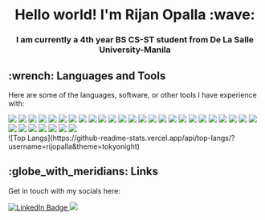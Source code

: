 <h1 align="center">Hello world! I'm Rijan Opalla  :wave: </h1>
<h3 align="center">I am currently a 4th year BS CS-ST student from De La Salle University-Manila</h3>

<div id="languages"> 
  <h2> :wrench: Languages and Tools </h2>
  <p> Here are some of the languages, software, or other tools I have experience with: </p>
  <div id="badges">
    <img src="https://img.shields.io/badge/c-%2300599C.svg?style=for-the-badge&logo=c&logoColor=white"/>
    <img src="https://img.shields.io/badge/java-%23ED8B00.svg?style=for-the-badge&logo=openjdk&logoColor=white"/>
    <img src="https://img.shields.io/badge/javascript-%23323330.svg?style=for-the-badge&logo=javascript&logoColor=%23F7DF1E"/>
    <img src="https://img.shields.io/badge/html5-%23E34F26.svg?style=for-the-badge&logo=html5&logoColor=white"/>
    <img src="https://img.shields.io/badge/css3-%231572B6.svg?style=for-the-badge&logo=css3&logoColor=white"/>
    <img src="https://img.shields.io/badge/python-3670A0?style=for-the-badge&logo=python&logoColor=ffdd54"/>
    <img src="https://img.shields.io/badge/pandas-%23150458.svg?style=for-the-badge&logo=pandas&logoColor=white"/>
    <img src="https://img.shields.io/badge/numpy-%23013243.svg?style=for-the-badge&logo=numpy&logoColor=white"/>
    <img src="https://img.shields.io/badge/PyTorch-%23EE4C2C.svg?style=for-the-badge&logo=PyTorch&logoColor=white"/>
    <img src="https://img.shields.io/badge/scikit--learn-%23F7931E.svg?style=for-the-badge&logo=scikit- 
        learn&logoColor=white"/>
    <img src="https://img.shields.io/badge/SciPy-%230C55A5.svg?style=for-the-badge&logo=scipy&logoColor=%white"/>
    <img src="https://img.shields.io/badge/Anaconda-%2344A833.svg?style=for-the-badge&logo=anaconda&logoColor=white"/>
    <img src="https://img.shields.io/badge/Matplotlib-%23ffffff.svg?style=for-the-badge&logo=Matplotlib&logoColor=black"/>
    <img src="https://img.shields.io/badge/apache-%23D42029.svg?style=for-the-badge&logo=apache&logoColor=white"/>
    <img src="https://img.shields.io/badge/firebase-a08021?style=for-the-badge&logo=firebase&logoColor=ffcd34"/>
    <img src="https://img.shields.io/badge/mysql-4479A1.svg?style=for-the-badge&logo=mysql&logoColor=white"/>
    <img src="https://img.shields.io/badge/MongoDB-%234ea94b.svg?style=for-the-badge&logo=mongodb&logoColor=white"/>
    <img src="https://img.shields.io/badge/figma-%23F24E1E.svg?style=for-the-badge&logo=figma&logoColor=white"/>
    <img src="https://img.shields.io/badge/Gimp-657D8B?style=for-the-badge&logo=gimp&logoColor=FFFFFF"/>
    <img src="https://img.shields.io/badge/adobe%20photoshop-%2331A8FF.svg?style=for-the- 
        badge&logo=adobe%20photoshop&logoColor=white"/>
    <img src="https://img.shields.io/badge/Gradle-02303A.svg?style=for-the-badge&logo=Gradle&logoColor=white"/>
    <img src="https://img.shields.io/badge/Android-3DDC84?style=for-the-badge&logo=android&logoColor=white"/>
    <img src="https://img.shields.io/badge/node.js-6DA55F?style=for-the-badge&logo=node.js&logoColor=white"/>
    <img src="https://img.shields.io/badge/NPM-%23CB3837.svg?style=for-the-badge&logo=npm&logoColor=white"/>
    <img src="https://img.shields.io/badge/jquery-%230769AD.svg?style=for-the-badge&logo=jquery&logoColor=white"/>
    <img src="https://img.shields.io/badge/express.js-%23404d59.svg?style=for-the-badge&logo=express&logoColor=%2361DAFB"/>
    <img src="https://img.shields.io/badge/react-%2320232a.svg?style=for-the-badge&logo=react&logoColor=%2361DAFB"/>
    <img src="https://img.shields.io/badge/vercel-%23000000.svg?style=for-the-badge&logo=vercel&logoColor=white"/>
    <img src="https://img.shields.io/badge/markdown-%23000000.svg?style=for-the-badge&logo=markdown&logoColor=white"/>
    <img src="https://img.shields.io/badge/Linux-FCC624?style=for-the-badge&logo=linux&logoColor=black"/>
    <img src="https://img.shields.io/badge/NODEMON-%23323330.svg?style=for-the-badge&logo=nodemon&logoColor=%BBDEAD"/>
    <img src="https://img.shields.io/badge/heroku-%23430098.svg?style=for-the-badge&logo=heroku&logoColor=white"/>
  </div>

  <div>
    ![Top Langs](https://github-readme-stats.vercel.app/api/top-langs/?username=rijopalla&theme=tokyonight)
  </div>
</div>

<div id="socials"> 
  <h2> :globe_with_meridians: Links </h2>
  <p>Get in touch with my socials here:</p>
  <div id="badges">
      <a href="https://www.linkedin.com/in/rijopalla/">
        <img src="https://img.shields.io/badge/LinkedIn-blue?style=for-the-badge&logo=linkedin&logoColor=white" alt="LinkedIn   
        Badge"/>
      </a>
      <a href="https://www.facebook.com/rij.opalla/">
        <img src="https://img.shields.io/badge/Facebook-%231877F2.svg?style=for-the-badge&logo=Facebook&logoColor=white" a 
        lt="Facebook Badge"/>
      </a>
  </div>
</div>





